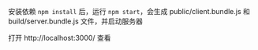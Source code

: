 
安装依赖 `npm install` 后，运行 `npm start`，会生成 public/client.bundle.js 和 build/server.bundle.js 文件，并启动服务器

打开 http://localhost:3000/ 查看
